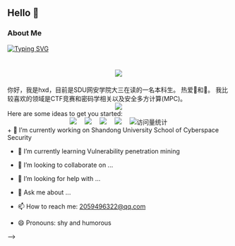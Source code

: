## Hello 👋
### About Me
[![Typing SVG](https://readme-typing-svg.demolab.com/?lines=First+line+of+text;Second+line+of+text)](https://git.io/typing-svg)
<h1 align="center">
	<a href=["https://sunguoqi.com/"](https://baike.baidu.com/item/%E8%BE%BE%E6%8B%89%E6%96%AF%E7%8B%AC%E8%A1%8C%E4%BE%A0%E9%98%9F/22316155?fr=aladdin)>
		<img src="https://readme-typing-svg.herokuapp.com/?lines=console.log(%22Hello%2C%20World!%22);独行侠总冠军!&center=true&size=27">
	</a>
</h1>
你好，我是hxd，目前是SDU网安学院大三在读的一名本科生。
热爱🏀和🏸。
我比较喜欢的领域是CTF竞赛和密码学相关以及安全多方计算(MPC)。
<div align="center"> <img src="https://profile-counter.glitch.me/hxd77/count.svg" /> </div>
Here are some ideas to get you started:
<div align="center">
  <a href="https://qzkq.github.io"><img src="https://img.shields.io/badge/Website-博客-blue" /></a>&emsp;
  <a href="https://qzkq.github.io/img/wechat_favicon.png"><img src="https://img.shields.io/badge/WeChat-微信-07c160" /></a>&emsp;
  <a href="https://blog.csdn.net/qq_45832050?type=blog"><img src="https://img.shields.io/badge/CSDN-论坛-c32136" /></a>&emsp;
  <a href="https://www.zhihu.com/people/qin-zheng-kai-89"><img src="https://img.shields.io/badge/Zhihu-知乎-blue" /></a>&emsp;
  <!-- visitor statistics logo 访问量统计徽标 -->
  <img src="https://komarev.com/ghpvc/?username=QInzhengk&label=Views&color=0e75b6&style=flat" alt="访问量统计" />
</div>
+ 🔭 I’m currently working on Shandong University School of Cyberspace Security

+ 🌱 I’m currently learning Vulnerability penetration mining

+ 👯 I’m looking to collaborate on ...

+ 🤔 I’m looking for help with ...

- 💬 Ask me about ...

- 📫 How to reach me: 2059496322@qq.com

- 😄 Pronouns: shy and humorous

-->
